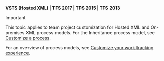 
<p><b>VSTS (Hosted XML) | TFS 2017 | TFS 2015 | TFS 2013</b></p>

> [!IMPORTANT]  
>This topic applies to team project customization for Hosted XML and On-premises XML process models. For the Inheritance process model, see [Customize a process](../../organizations/settings/work/customize-process.md). 
>
>For an overview of process models, see [Customize your work tracking experience](../customize/customize-work.md).  


